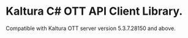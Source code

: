 # Kaltura C# OTT API Client Library.
Compatible with Kaltura OTT server version 5.3.7.28150 and above.
